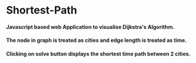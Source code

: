 # Shortest-Path

#### Javascript based web Application to visualise Dijkstra's Algorithm.

#### The node in graph is treated as cities and edge length is treated as time.

#### Clicking on solve button displays the shortest time path between 2 cities.
